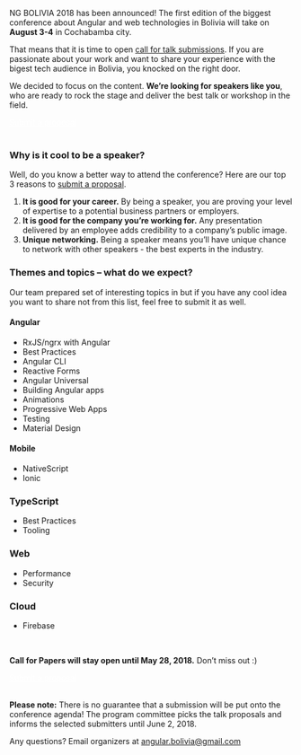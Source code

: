 
NG BOLIVIA 2018 has been announced! The first edition of the biggest conference about Angular and web technologies in Bolivia will take on **August 3-4** in Cochabamba city.

That means that it is time to open [call for talk submissions](https://goo.gl/forms/uXwYKchtKoFSldcy2). If you are passionate about your work and want to share your experience with the bigest tech audience in Bolivia, you knocked on the right door.


We decided to focus on the content. **We’re looking for speakers like you**, who are ready to rock the stage and deliver the best talk or workshop in the field.
<div class="text-center">
<a href="https://goo.gl/forms/uXwYKchtKoFSldcy2" target="_blank" class="style-scope header-content" style="color: white; ">
  <paper-button class="primary style-scope header-content x-scope paper-button-0" raised="" role="button" tabindex="0" animated="" aria-disabled="false" elevation="1">Submit a proposal</paper-button>
</a>
</div>

<br/>

### Why is it cool to be a speaker?

Well, do you know a better way to attend the conference? Here are our top 3 reasons to [submit a proposal](https://goo.gl/forms/uXwYKchtKoFSldcy2).

1. **It is good for your career.** By being a speaker, you are proving your level of expertise to a potential business partners or employers.
2. **It is good for the company you’re working for.** Any presentation delivered by an employee adds credibility to a company’s public image.
3. **Unique networking.** Being a speaker means you’ll have unique chance to network with other speakers - the best experts in the industry.

### Themes and topics – what do we expect?

Our team prepared set of interesting topics in but if you have any cool idea you want to share not from this list, feel free to submit it as well.

#### Angular
* RxJS/ngrx with Angular
* Best Practices
* Angular CLI
* Reactive Forms
* Angular Universal
* Building Angular apps
* Animations
* Progressive Web Apps
* Testing
* Material Design

#### Mobile
* NativeScript
* Ionic

### TypeScript
* Best Practices
* Tooling

### Web
* Performance
* Security

### Cloud
* Firebase


<br/>

**Call for Papers will stay open until May 28, 2018.** Don’t miss out :)

<div class="text-center">
<a href="http://bit.ly/df16-c4p" target="_blank" class="style-scope header-content" style="color: white; ">
  <paper-button class="primary style-scope header-content x-scope paper-button-0" raised="" role="button" tabindex="0" animated="" aria-disabled="false" elevation="1">Submit a proposal</paper-button>
</a>
</div>
<br/>

**Please note:** There is no guarantee that a submission will be put onto the conference agenda! The program committee picks the talk proposals and informs the selected submitters until June 2, 2018.

Any questions? Email organizers at [angular.bolivia@gmail.com](mailto:angular.bolivia@gmail.com)




